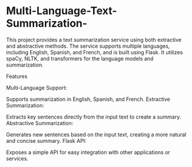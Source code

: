 # Multi-Language-Text-Summarization-

This project provides a text summarization service using both extractive and abstractive methods. The service supports multiple languages, including English, Spanish, and French, and is built using Flask. It utilizes spaCy, NLTK, and transformers for the language models and summarization.

Features

Multi-Language Support:

Supports summarization in English, Spanish, and French.
Extractive Summarization:

Extracts key sentences directly from the input text to create a summary.
Abstractive Summarization:

Generates new sentences based on the input text, creating a more natural and concise summary.
Flask API:

Exposes a simple API for easy integration with other applications or services.

